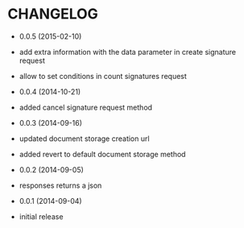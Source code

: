 CHANGELOG
=========

* 0.0.5 (2015-02-10)

 * add extra information with the data parameter in create signature request
 * allow to set conditions in count signatures request

* 0.0.4 (2014-10-21)

 * added cancel signature request method

* 0.0.3 (2014-09-16)

 * updated document storage creation url
 * added revert to default document storage method

* 0.0.2 (2014-09-05)

 * responses returns a json

* 0.0.1 (2014-09-04)

 * initial release

